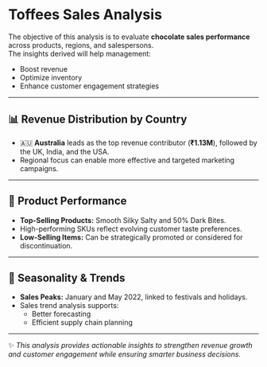 #  Toffees Sales Analysis  

The objective of this analysis is to evaluate **chocolate sales performance** across products, regions, and salespersons.  
The insights derived will help management:  
- Boost revenue  
- Optimize inventory  
- Enhance customer engagement strategies  

---

## 📊 Revenue Distribution by Country  
- 🇦🇺 **Australia** leads as the top revenue contributor (**₹1.13M**), followed by the UK, India, and the USA.  
- Regional focus can enable more effective and targeted marketing campaigns.  

---

## 🛒 Product Performance  
- **Top-Selling Products:** Smooth Silky Salty and 50% Dark Bites.  
- High-performing SKUs reflect evolving customer taste preferences.  
- **Low-Selling Items:** Can be strategically promoted or considered for discontinuation.  

---

## 📅 Seasonality & Trends  
- **Sales Peaks:** January and May 2022, linked to festivals and holidays.  
- Sales trend analysis supports:  
  - Better forecasting  
  - Efficient supply chain planning  

---

✨ *This analysis provides actionable insights to strengthen revenue growth and customer engagement while ensuring smarter business decisions.*
